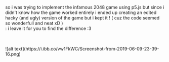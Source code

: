 
so i was trying to implement the infamous 2048 game using p5.js but since i didn't know how the game worked entirely
i ended up creating an edited hacky (and ugly) version of the game  but i kept it !
( cuz the code seemed so wonderfull and neat xD ) <br/>
: i leave it for you to find the difference :3 

<br/>
<br/>
![alt text](https://i.ibb.co/vw1FkWC/Screenshot-from-2019-06-09-23-39-16.png)
